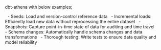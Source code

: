 dbt-athena with below examples;

  - Seeds: Load and version-control reference data
  - Incremental loads: Efficiently load new data without reprocessing the entire dataset
  - Snapshots: Capture point-in-time state of data for auditing and time travel
  - Schema changes: Automatically handle schema changes and data transformations
  - Thorough testing: Write tests to ensure data quality and model reliability

